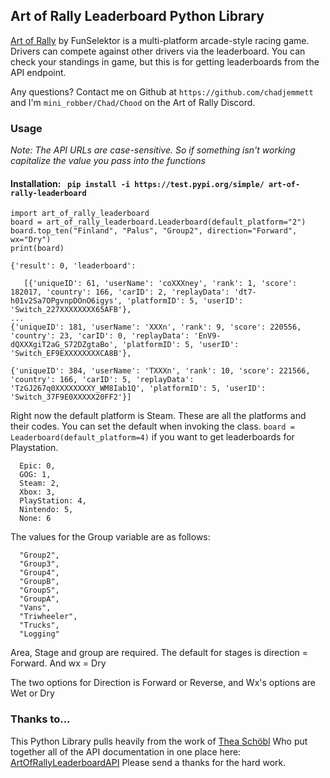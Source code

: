 ## Art of Rally Leaderboard Python Library

[Art of Rally](https://www.funselektor.com/) by FunSelektor is a multi-platform arcade-style racing game. Drivers can compete against other drivers via the
leaderboard. You can check your standings in game, but this is for getting leaderboards from the API endpoint.

Any questions? Contact me on Github at `https://github.com/chadjemmett` and I'm
`mini_robber/Chad/Chood` on the Art of Rally Discord.


### Usage

*Note: The API URLs are case-sensitive. So if something isn't working capitalize the value you pass into the functions*

#### Installation: ` pip install -i https://test.pypi.org/simple/ art-of-rally-leaderboard`

 ``` 
import art_of_rally_leaderboard  
board = art_of_rally_leaderboard.Leaderboard(default_platform="2")
board.top_ten("Finland", "Palus", "Group2", direction="Forward", wx="Dry")
print(board)

 {'result': 0, 'leaderboard': 

    [{'uniqueID': 61, 'userName': 'coXXXney', 'rank': 1, 'score': 182017, 'country': 166, 'carID': 2, 'replayData': 'dt7-h01v2Sa7OPgvnpDOnO6igys', 'platformID': 5, 'userID': 'Switch_227XXXXXXXX65AFB'},  
...
 {'uniqueID': 181, 'userName': 'XXXn', 'rank': 9, 'score': 220556, 'country': 23, 'carID': 0, 'replayData': 'EnV9-dQXXXgiT2aG_S72DZgtaBo', 'platformID': 5, 'userID': 'Switch_EF9EXXXXXXXXCA8B'}, 

 {'uniqueID': 384, 'userName': 'TXXXn', 'rank': 10, 'score': 221566, 'country': 166, 'carID': 5, 'replayData': 'TzGJ267q0XXXXXXXXY_WM8Iab1Q', 'platformID': 5, 'userID': 'Switch_37F9E0XXXXX20FF2'}]

```
 Right now the default platform is Steam. These are all the platforms and their codes.
 You can set the default when invoking the class. `board = Leaderboard(default_platform=4)` if you want to get leaderboards for Playstation.
 
      Epic: 0,
      GOG: 1,
      Steam: 2,
      Xbox: 3,
      PlayStation: 4,
      Nintendo: 5,
      None: 6

The values for the Group variable are as follows:
```
  "Group2",
  "Group3", 
  "Group4",
  "GroupB",
  "GroupS",
  "GroupA",
  "Vans",
  "Triwheeler",
  "Trucks",
  "Logging"

```


Area, Stage and group are required. The default for stages is direction = Forward. And wx = Dry

The two options for Direction is Forward or Reverse, and Wx's options are Wet or Dry 


### Thanks to...
This Python Library pulls heavily from the work of [Thea Schöbl](https://github.com/Theaninova) Who put together all of
the API documentation in one place here: [ArtOfRallyLeaderboardAPI](https://github.com/Theaninova/ArtOfRallyLeaderboardAPI)
Please send a thanks for the hard work.
